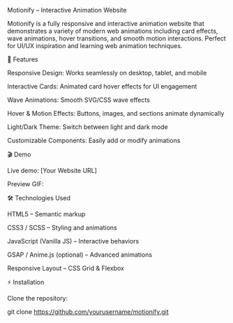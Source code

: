 Motionify – Interactive Animation Website

Motionify is a fully responsive and interactive animation website that demonstrates a variety of modern web animations including card effects, wave animations, hover transitions, and smooth motion interactions. Perfect for UI/UX inspiration and learning web animation techniques.

🌟 Features

Responsive Design: Works seamlessly on desktop, tablet, and mobile

Interactive Cards: Animated card hover effects for UI engagement

Wave Animations: Smooth SVG/CSS wave effects

Hover & Motion Effects: Buttons, images, and sections animate dynamically

Light/Dark Theme: Switch between light and dark mode

Customizable Components: Easily add or modify animations

🎬 Demo

Live demo: [Your Website URL]

Preview GIF:

🛠 Technologies Used

HTML5 – Semantic markup

CSS3 / SCSS – Styling and animations

JavaScript (Vanilla JS) – Interactive behaviors

GSAP / Anime.js (optional) – Advanced animations

Responsive Layout – CSS Grid & Flexbox

⚡ Installation

Clone the repository:

git clone https://github.com/yourusername/motionify.git

